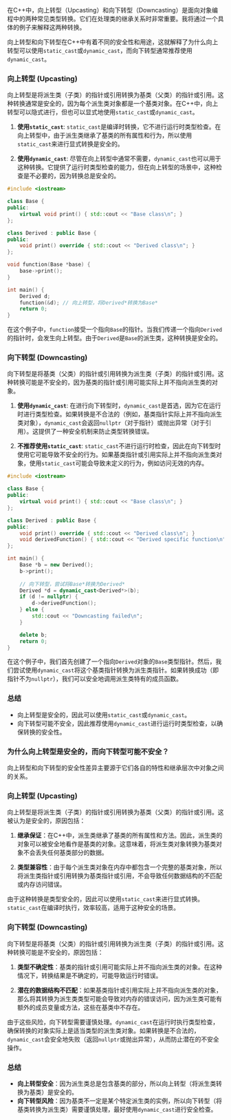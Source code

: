 
在C++中，向上转型（Upcasting）和向下转型（Downcasting）是面向对象编程中的两种常见类型转换。它们在处理类的继承关系时非常重要。我将通过一个具体的例子来解释这两种转换。

向上转型和向下转型在C++中有着不同的安全性和用途，这就解释了为什么向上转型可以使用`static_cast`或`dynamic_cast`，而向下转型通常推荐使用`dynamic_cast`。

### 向上转型 (Upcasting)

向上转型是将派生类（子类）的指针或引用转换为基类（父类）的指针或引用。这种转换通常是安全的，因为每个派生类对象都是一个基类对象。在C++中，向上转型可以隐式进行，但也可以显式地使用`static_cast`或`dynamic_cast`。

1. **使用`static_cast`**: `static_cast`是编译时转换，它不进行运行时类型检查。在向上转型中，由于派生类继承了基类的所有属性和行为，所以使用`static_cast`来进行显式转换是安全的。

2. **使用`dynamic_cast`**: 尽管在向上转型中通常不需要，`dynamic_cast`也可以用于这种转换。它提供了运行时类型检查的能力，但在向上转型的场景中，这种检查是不必要的，因为转换总是安全的。

```cpp
#include <iostream>

class Base {
public:
    virtual void print() { std::cout << "Base class\n"; }
};

class Derived : public Base {
public:
    void print() override { std::cout << "Derived class\n"; }
};

void function(Base *base) {
    base->print();
}

int main() {
    Derived d;
    function(&d); // 向上转型，将Derived*转换为Base*
    return 0;
}
```

在这个例子中，`function`接受一个指向`Base`的指针。当我们传递一个指向`Derived`的指针时，会发生向上转型。由于`Derived`是`Base`的派生类，这种转换是安全的。

### 向下转型 (Downcasting)

向下转型是将基类（父类）的指针或引用转换为派生类（子类）的指针或引用。这种转换可能是不安全的，因为基类的指针或引用可能实际上并不指向派生类的对象。

1. **使用`dynamic_cast`**: 在进行向下转型时，`dynamic_cast`是首选，因为它在运行时进行类型检查。如果转换是不合法的（例如，基类指针实际上并不指向派生类对象），`dynamic_cast`会返回`nullptr`（对于指针）或抛出异常（对于引用）。这提供了一种安全机制来防止类型转换错误。

2. **不推荐使用`static_cast`**: `static_cast`不进行运行时检查，因此在向下转型时使用它可能导致不安全的行为。如果基类指针或引用实际上并不指向派生类对象，使用`static_cast`可能会导致未定义的行为，例如访问无效的内存。

```cpp
#include <iostream>

class Base {
public:
    virtual void print() { std::cout << "Base class\n"; }
};

class Derived : public Base {
public:
    void print() override { std::cout << "Derived class\n"; }
    void derivedFunction() { std::cout << "Derived specific function\n"; }
};

int main() {
    Base *b = new Derived();
    b->print();
    
    // 向下转型，尝试将Base*转换为Derived*
    Derived *d = dynamic_cast<Derived*>(b);
    if (d != nullptr) {
        d->derivedFunction();
    } else {
        std::cout << "Downcasting failed\n";
    }

    delete b;
    return 0;
}
```

在这个例子中，我们首先创建了一个指向`Derived`对象的`Base`类型指针。然后，我们尝试使用`dynamic_cast`将这个基类指针转换为派生类指针。如果转换成功（即指针不为`nullptr`），我们可以安全地调用派生类特有的成员函数。

### 总结

- 向上转型是安全的，因此可以使用`static_cast`或`dynamic_cast`。
- 向下转型可能不安全，因此推荐使用`dynamic_cast`进行运行时类型检查，以确保转换的安全性。


### 为什么向上转型是安全的，而向下转型可能不安全？

向上转型和向下转型的安全性差异主要源于它们各自的特性和继承层次中对象之间的关系。

### 向上转型 (Upcasting)

向上转型是将派生类（子类）的指针或引用转换为基类（父类）的指针或引用。这被认为是安全的，原因包括：

1. **继承保证**：在C++中，派生类继承了基类的所有属性和方法。因此，派生类的对象可以被安全地看作是基类的对象。这意味着，将派生类对象转换为基类对象不会丢失任何基类部分的数据。

2. **类型兼容性**：由于每个派生类对象在内存中都包含一个完整的基类对象，所以将派生类指针或引用转换为基类指针或引用，不会导致任何数据结构的不匹配或内存访问错误。

由于这种转换是类型安全的，因此可以使用`static_cast`来进行显式转换。`static_cast`在编译时执行，效率较高，适用于这种安全的场景。

### 向下转型 (Downcasting)

向下转型是将基类（父类）的指针或引用转换为派生类（子类）的指针或引用。这种转换可能是不安全的，原因包括：

1. **类型不确定性**：基类的指针或引用可能实际上并不指向派生类的对象。在这种情况下，转换结果是不确定的，可能导致运行时错误。

2. **潜在的数据结构不匹配**：如果基类指针或引用实际上并不指向派生类的对象，那么将其转换为派生类类型可能会导致对内存的错误访问，因为派生类可能有额外的成员变量或方法，这些在基类中不存在。

由于这些风险，向下转型需要谨慎处理。`dynamic_cast`在运行时执行类型检查，确保转换的对象实际上是适当类型的派生类对象。如果转换是不合法的，`dynamic_cast`会安全地失败（返回`nullptr`或抛出异常），从而防止潜在的不安全操作。

### 总结

- **向上转型安全**：因为派生类总是包含基类的部分，所以向上转型（将派生类转换为基类）是安全的。
- **向下转型风险**：因为基类不一定是某个特定派生类的实例，所以向下转型（将基类转换为派生类）需要谨慎处理，最好使用`dynamic_cast`进行安全检查。
